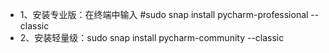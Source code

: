 - 1、安装专业版：在终端中输入 #sudo snap install pycharm-professional --classic
- 2、安装轻量级：sudo snap install pycharm-community --classic

